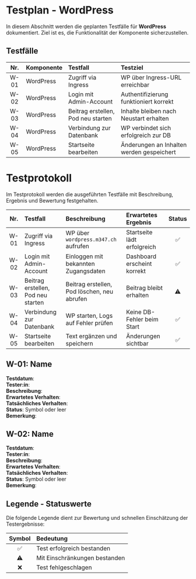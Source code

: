 # Testplan - WordPress
In diesem Abschnitt werden die geplanten Testfälle für **WordPress** dokumentiert. Ziel ist es, die Funktionalität der Komponente sicherzustellen.

## Testfälle
| Nr. | Komponente | Testfall                   | Testziel                                 |
|:---:|:-----------|:---------------------------|:-----------------------------------------|
| W-01| WordPress  | Zugriff via Ingress        | WP über Ingress-URL erreichbar           |
| W-02| WordPress  | Login mit Admin-Account    | Authentifizierung funktioniert korrekt   |
| W-03| WordPress  | Beitrag erstellen, Pod neu starten | Inhalte bleiben nach Neustart erhalten   |
| W-04| WordPress  | Verbindung zur Datenbank   | WP verbindet sich erfolgreich zur DB     |
| W-05| WordPress  | Startseite bearbeiten      | Änderungen an Inhalten werden gespeichert|


# Testprotokoll
Im Testprotokoll werden die ausgeführten Testfälle mit Beschreibung, Ergebnis und Bewertung festgehalten.

| Nr. | Testfall                   | Beschreibung                                | Erwartetes Ergebnis          | Status |
|:---:|:---------------------------|:--------------------------------------------|:-----------------------------|:------:|
| W-01| Zugriff via Ingress        | WP über `wordpress.m347.ch` aufrufen        | Startseite lädt erfolgreich  |   ✅   |
| W-02| Login mit Admin-Account    | Einloggen mit bekannten Zugangsdaten        | Dashboard erscheint korrekt  |   ✅   |
| W-03| Beitrag erstellen, Pod neu starten | Beitrag erstellen, Pod löschen, neu abrufen | Beitrag bleibt erhalten |   ⚠️   |
| W-04| Verbindung zur Datenbank   | WP starten, Logs auf Fehler prüfen          | Keine DB-Fehler beim Start   |   ✅   |
| W-05| Startseite bearbeiten      | Text ergänzen und speichern                 | Änderungen sichtbar          |   ✅   |



## W-01: Name
**Testdatum**:  
**Tester:in**:  
**Beschreibung**:  
**Erwartetes Verhalten**:  
**Tatsächliches Verhalten**:  
**Status**: Symbol oder leer  
**Bemerkung**:  

## W-02: Name
**Testdatum**:  
**Tester:in**:  
**Beschreibung**:  
**Erwartetes Verhalten**:  
**Tatsächliches Verhalten**:  
**Status**: Symbol oder leer  
**Bemerkung**:  

## Legende - Statuswerte
Die folgende Legende dient zur Bewertung und schnellen Einschätzung der Testergebnisse:

| Symbol | Bedeutung |
| :-: | :-- |
| ✅ | Test erfolgreich bestanden |
| ⚠️ | Mit Einschränkungen bestanden |
| ❌ | Test fehlgeschlagen |
